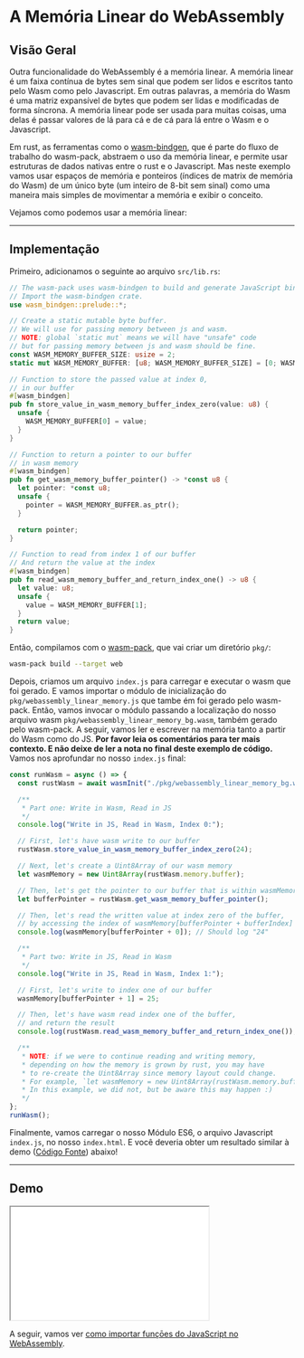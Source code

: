 # A Memória Linear do WebAssembly

## Visão Geral

Outra funcionalidade do WebAssembly é a memória linear. A memória linear é um faixa contínua de bytes sem sinal que podem ser lidos e escritos tanto pelo Wasm como pelo Javascript. Em outras palavras, a memória do Wasm é uma matriz expansível de bytes que podem ser lidas e modificadas de forma síncrona. A memória linear pode ser usada para muitas coisas, uma delas é passar valores de lá para cá e de cá para lá entre o Wasm e o Javascript.

Em rust, as ferramentas como o [wasm-bindgen](https://github.com/rustwasm/wasm-bindgen), que é parte do fluxo de trabalho do wasm-pack, abstraem o uso da memória linear, e permite usar estruturas de dados nativas entre o rust e o Javascript. Mas neste exemplo vamos usar espaços de memória e ponteiros (índices de matrix de memória do Wasm) de um único byte (um inteiro de 8-bit sem sinal) como uma maneira mais simples de movimentar a memória e exibir o conceito.

Vejamos como podemos usar a memória linear:

---

## Implementação

Primeiro, adicionamos o seguinte ao arquivo `src/lib.rs`:

```rust
// The wasm-pack uses wasm-bindgen to build and generate JavaScript binding file.
// Import the wasm-bindgen crate.
use wasm_bindgen::prelude::*;

// Create a static mutable byte buffer.
// We will use for passing memory between js and wasm.
// NOTE: global `static mut` means we will have "unsafe" code
// but for passing memory between js and wasm should be fine.
const WASM_MEMORY_BUFFER_SIZE: usize = 2;
static mut WASM_MEMORY_BUFFER: [u8; WASM_MEMORY_BUFFER_SIZE] = [0; WASM_MEMORY_BUFFER_SIZE];

// Function to store the passed value at index 0,
// in our buffer
#[wasm_bindgen]
pub fn store_value_in_wasm_memory_buffer_index_zero(value: u8) {
  unsafe {
    WASM_MEMORY_BUFFER[0] = value;
  }
}

// Function to return a pointer to our buffer
// in wasm memory
#[wasm_bindgen]
pub fn get_wasm_memory_buffer_pointer() -> *const u8 {
  let pointer: *const u8;
  unsafe {
    pointer = WASM_MEMORY_BUFFER.as_ptr();
  }

  return pointer;
}

// Function to read from index 1 of our buffer
// And return the value at the index
#[wasm_bindgen]
pub fn read_wasm_memory_buffer_and_return_index_one() -> u8 {
  let value: u8;
  unsafe {
    value = WASM_MEMORY_BUFFER[1];
  }
  return value;
}
```

Então, compilamos com o [wasm-pack](https://github.com/rustwasm/wasm-pack), que vai criar um diretório `pkg/`:

```bash
wasm-pack build --target web
```

Depois, criamos um arquivo `index.js` para carregar e executar o wasm que foi gerado. E vamos importar o módulo de inicialização do `pkg/webassembly_linear_memory.js` que tambe ém foi gerado pelo wasm-pack. Então, vamos invocar o módulo passando a localização do nosso arquivo wasm `pkg/webassembly_linear_memory_bg.wasm`, também gerado pelo wasm-pack. A seguir, vamos ler e escrever na memória tanto a partir do Wasm como do JS. **Por favor leia os comentários para ter mais contexto. E não deixe de ler a nota no final deste exemplo de código.** Vamos nos aprofundar no nosso `index.js` final:

```javascript
const runWasm = async () => {
  const rustWasm = await wasmInit("./pkg/webassembly_linear_memory_bg.wasm");

  /**
   * Part one: Write in Wasm, Read in JS
   */
  console.log("Write in JS, Read in Wasm, Index 0:");

  // First, let's have wasm write to our buffer
  rustWasm.store_value_in_wasm_memory_buffer_index_zero(24);

  // Next, let's create a Uint8Array of our wasm memory
  let wasmMemory = new Uint8Array(rustWasm.memory.buffer);

  // Then, let's get the pointer to our buffer that is within wasmMemory
  let bufferPointer = rustWasm.get_wasm_memory_buffer_pointer();

  // Then, let's read the written value at index zero of the buffer,
  // by accessing the index of wasmMemory[bufferPointer + bufferIndex]
  console.log(wasmMemory[bufferPointer + 0]); // Should log "24"

  /**
   * Part two: Write in JS, Read in Wasm
   */
  console.log("Write in JS, Read in Wasm, Index 1:");

  // First, let's write to index one of our buffer
  wasmMemory[bufferPointer + 1] = 25;

  // Then, let's have wasm read index one of the buffer,
  // and return the result
  console.log(rustWasm.read_wasm_memory_buffer_and_return_index_one()); // Should log "25"

  /**
   * NOTE: if we were to continue reading and writing memory,
   * depending on how the memory is grown by rust, you may have
   * to re-create the Uint8Array since memory layout could change.
   * For example, `let wasmMemory = new Uint8Array(rustWasm.memory.buffer);`
   * In this example, we did not, but be aware this may happen :)
   */
};
runWasm();
```

Finalmente, vamos carregar o nosso Módulo ES6, o arquivo Javascript `index.js`, no nosso `index.html`. E você deveria obter um resultado similar à demo ([Código Fonte](/source-redirect?path=examples/webassembly-linear-memory/demo/rust)) abaixo!

---

## Demo

<iframe width="350px" height="200px" title="Rust Demo" src="/demo-redirect?example-name=webassembly-linear-memory"></iframe>

A seguir, vamos ver [como importar funçōes do JavaScript no WebAssembly](/example-redirect?exampleName=importing-javascript-functions-into-webassembly).
